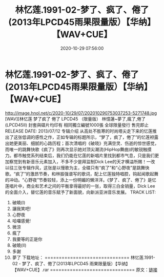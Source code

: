 ﻿---
title: 林忆莲.1991-02-梦了、疯了、倦了(2013年LPCD45雨果限量版）【华纳】【WAV+CUE】
date: 2020-10-29 07:56:00
categories: WAV车载音乐、镜像
tags: 华语中文
---
# 林忆莲.1991-02-梦了、疯了、倦了(2013年LPCD45雨果限量版）【华纳】【WAV+CUE】

http://image.hnol.net/c/2020-10/29/07/202010290753037253-5271748.jpg
[WAV][林忆莲 梦了疯了
倦了 LPCD45 （限量版）
林憶蓮~夢了,瘋了,倦了(LPCD45II)
封套與碟片均印有
相同獨立編號1000張
全球限量發行 售完即止
RELEASE DATE: 2013/07/12
专辑介绍
从高处不胜寒的时尚塔尖走下来的忆莲推出了这张低调的感性之作，正如专辑的标题所示，“梦了，疯了，倦了”的忆莲袒露出她更美丽、细腻的心路历程；首次清唱的《破晓》充满空灵、伤逝的惊世感觉，而唯一的跳舞快歌《疯了》则再次显示她对顶尖潮流(HipHop舞曲)的敏锐触摸力。都市触觉系列结束后，我们仍能在忆莲的新唱片里找到都市气息，只是我们更加察觉到有新音乐元素加入，不多不少是拜监制Dick
Lee的天才横溢所赐！一改以往三张专辑作风，这张是以慢歌为主，全碟只有“疯了”和“心野夜”是跳舞快歌。“疯了”的激昂节奏，和林振强谱写的歌词，配上忆莲独特唱腔，钩起闻歌起舞的冲动。“心野夜”节奏较轻，添上一份明媚的懒洋洋。《梦了、疯了、倦了》是忆莲唱片中，商业和艺术之间的平衡拿得最好的一张，取得三白金销量，Dick
Lee的全面介入，替忆莲的音乐赋予了新面貌，向新派亚洲音乐发展。
TRACK LIST:
1. 破曉(I)
2. 讓我笑吧!
3. 心野夜
4. 哈囉感覺!
5. 微涼
6. 瘋了
7. 我要等的正是你
8. 破曉(II)
9. 多謝
10. 夢了
下载地址：
==============================
林忆莲.1991-02 - 梦了、疯了、倦了(2013年LPCD45
雨果限量版）【华纳】【WAV+CUE】.rar
==============================
原文：[链接](https://blog.sina.com.cn/s/blog_1647c7e7601030old.html)